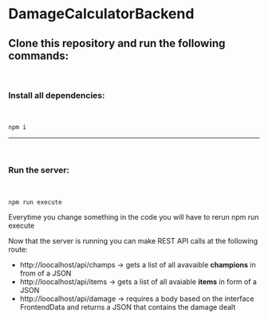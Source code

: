 # DamageCalculatorBackend

## Clone this repository and run the following commands:

<br>

### Install all dependencies:

<br>

```shell
npm i
```

---

<br>

### Run the server:

<br>

```shell
npm run execute
```

Everytime you change something in the code you will have to rerun npm run execute

Now that the server is running you can make REST API calls at the following route:
- http://loocalhost/api/champs -> gets a list of all avavaible **champions** in from of a JSON
- http://loocalhost/api/items -> gets a list of all avaiable **items** in form of a JSON
- http://loocalhost/api/damage -> requires a body based on the interface FrontendData and returns a JSON that contains the damage dealt
